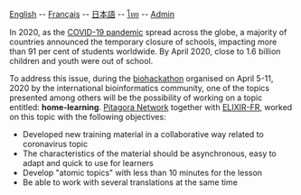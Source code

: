 [English](./en/) -- [Français](./fr/) -- [日本語](./ja/) -- [ไทย](./th/) -- [Admin](./admin.md)

In 2020, as the [COVID-19 pandemic](https://en.wikipedia.org/wiki/COVID-19_pandemic) spread across the globe, a majority of countries announced the temporary closure of schools, impacting more than 91 per cent of students worldwide. By April 2020, close to 1.6 billion children and youth were out of school.

To address this issue, during the [biohackathon](https://github.com/virtual-biohackathons/covid-19-bh20/wiki) organised on April 5-11, 2020 by the international bioinformatics community, one of the topics presented among others will be the possibility of working on a topic entitled: **home-learning**. [Pitagora Network](https://pitagora-network.org/) together with [ELIXIR-FR](https://elixir-europe.org/about-us/who-we-are/nodes/france), worked on this topic with the following objectives:

- Developed new training material in a collaborative way related to coronavirus topic
- The characteristics of the  material should be asynchronous, easy to adapt and quick to use for learners
- Develop "atomic topics" with less than 10 minutes for the lesson
- Be able to work with several translations at the same time
